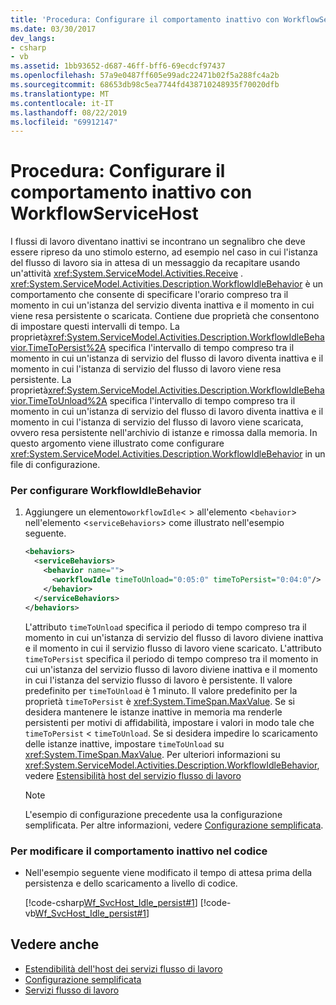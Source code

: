 ```yaml
---
title: 'Procedura: Configurare il comportamento inattivo con WorkflowServiceHost'
ms.date: 03/30/2017
dev_langs:
- csharp
- vb
ms.assetid: 1bb93652-d687-46ff-bff6-69ecdcf97437
ms.openlocfilehash: 57a9e0487ff605e99adc22471b02f5a288fc4a2b
ms.sourcegitcommit: 68653db98c5ea7744fd438710248935f70020dfb
ms.translationtype: MT
ms.contentlocale: it-IT
ms.lasthandoff: 08/22/2019
ms.locfileid: "69912147"
---
```

# <a name="how-to-configure-idle-behavior-with-workflowservicehost"></a>Procedura: Configurare il comportamento inattivo con WorkflowServiceHost
I flussi di lavoro diventano inattivi se incontrano un segnalibro che deve essere ripreso da uno stimolo esterno, ad esempio nel caso in cui l'istanza del flusso di lavoro sia in attesa di un messaggio da recapitare usando un'attività <xref:System.ServiceModel.Activities.Receive> . <xref:System.ServiceModel.Activities.Description.WorkflowIdleBehavior> è un comportamento che consente di specificare l'orario compreso tra il momento in cui un'istanza del servizio diventa inattiva e il momento in cui viene resa persistente o scaricata. Contiene due proprietà che consentono di impostare questi intervalli di tempo. La proprietà<xref:System.ServiceModel.Activities.Description.WorkflowIdleBehavior.TimeToPersist%2A> specifica l'intervallo di tempo compreso tra il momento in cui un'istanza di servizio del flusso di lavoro diventa inattiva e il momento in cui l'istanza di servizio del flusso di lavoro viene resa persistente. La proprietà<xref:System.ServiceModel.Activities.Description.WorkflowIdleBehavior.TimeToUnload%2A> specifica l'intervallo di tempo compreso tra il momento in cui un'istanza di servizio del flusso di lavoro diventa inattiva e il momento in cui l'istanza di servizio del flusso di lavoro viene scaricata, ovvero resa persistente nell'archivio di istanze e rimossa dalla memoria. In questo argomento viene illustrato come configurare <xref:System.ServiceModel.Activities.Description.WorkflowIdleBehavior> in un file di configurazione.  
  
### <a name="to-configure-workflowidlebehavior"></a>Per configurare WorkflowIdleBehavior  
  
1. Aggiungere un elemento`workflowIdle`< > all'elemento <`behavior`> nell'elemento <`serviceBehaviors`> come illustrato nell'esempio seguente.  
  
    ```xml  
    <behaviors>  
      <serviceBehaviors>  
        <behavior name="">  
          <workflowIdle timeToUnload="0:05:0" timeToPersist="0:04:0"/>   
        </behavior>  
      </serviceBehaviors>  
    </behaviors>  
    ```  
  
     L'attributo `timeToUnload` specifica il periodo di tempo compreso tra il momento in cui un'istanza di servizio del flusso di lavoro diviene inattiva e il momento in cui il servizio flusso di lavoro viene scaricato. L'attributo `timeToPersist` specifica il periodo di tempo compreso tra il momento in cui un'istanza del servizio flusso di lavoro diviene inattiva e il momento in cui l'istanza del servizio flusso di lavoro è persistente. Il valore predefinito per `timeToUnload` è 1 minuto. Il valore predefinito per la proprietà `timeToPersist` è <xref:System.TimeSpan.MaxValue>. Se si desidera mantenere le istanze inattive in memoria ma renderle persistenti per motivi di affidabilità, impostare i valori in modo tale che `timeToPersist` < `timeToUnload`. Se si desidera impedire lo scaricamento delle istanze inattive, impostare `timeToUnload` su <xref:System.TimeSpan.MaxValue>. Per ulteriori informazioni su <xref:System.ServiceModel.Activities.Description.WorkflowIdleBehavior>, vedere [Estensibilità host del servizio flusso di lavoro](../../../../docs/framework/wcf/feature-details/workflow-service-host-extensibility.md)  
  
    > [!NOTE]
    > L'esempio di configurazione precedente usa la configurazione semplificata. Per altre informazioni, vedere [Configurazione semplificata](../../../../docs/framework/wcf/simplified-configuration.md).  
  
### <a name="to-change-idle-behavior-in-code"></a>Per modificare il comportamento inattivo nel codice  
  
- Nell'esempio seguente viene modificato il tempo di attesa prima della persistenza e dello scaricamento a livello di codice.  
  
     [!code-csharp[Wf_SvcHost_Idle_persist#1](../../../../samples/snippets/csharp/VS_Snippets_CFX/wf_svchost_idle_persist/cs/source.cs#1)]
     [!code-vb[Wf_SvcHost_Idle_persist#1](../../../../samples/snippets/visualbasic/VS_Snippets_CFX/wf_svchost_idle_persist/vb/source.vb#1)]  
  
## <a name="see-also"></a>Vedere anche

- [Estendibilità dell'host dei servizi flusso di lavoro](../../../../docs/framework/wcf/feature-details/workflow-service-host-extensibility.md)
- [Configurazione semplificata](../../../../docs/framework/wcf/simplified-configuration.md)
- [Servizi flusso di lavoro](../../../../docs/framework/wcf/feature-details/workflow-services.md)
